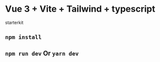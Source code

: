 # Vue 3 + Vite + Tailwind + typescript

starterkit

## `npm install`

## `npm run dev` Or `yarn dev`
